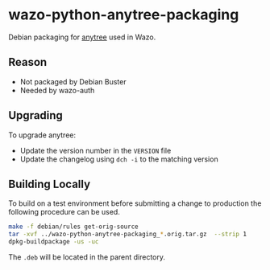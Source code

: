 # wazo-python-anytree-packaging

Debian packaging for [anytree](http://anytree.readthedocs.io) used in Wazo.

## Reason

* Not packaged by Debian Buster
* Needed by wazo-auth

## Upgrading

To upgrade anytree:

* Update the version number in the `VERSION` file
* Update the changelog using `dch -i` to the matching version


## Building Locally

To build on a test environment before submitting a change to production the following procedure can be used.

```sh
make -f debian/rules get-orig-source
tar -xvf ../wazo-python-anytree-packaging_*.orig.tar.gz  --strip 1
dpkg-buildpackage -us -uc
```
The `.deb` will be located in the parent directory.
